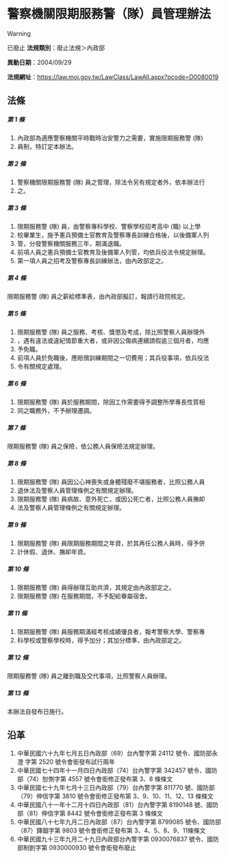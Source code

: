 # 警察機關限期服務警（隊）員管理辦法


> [!WARNING]
> 已廢止
**法規類別**：廢止法規＞內政部

**異動日期**：2004/09/29  

**法規網址**：https://law.moj.gov.tw/LawClass/LawAll.aspx?pcode=D0080019



## 法條
##### 第 1 條
1. 內政部為適應警察機關平時戰時治安警力之需要，實施限期服務警 (隊)
1. 員制，特訂定本辦法。

##### 第 2 條
1. 警察機關限期服務警 (隊) 員之管理，除法令另有規定者外，依本辦法行
1. 之。

##### 第 3 條
1. 限期服務警 (隊) 員，由警察專科學校、警察學校招考高中 (職) 以上學
1. 校畢業生，施予憲兵預備士官教育及警察專長訓練合格後，以後備軍人列
1. 管，分發警察機關服務三年，期滿退職。
1. 前項人員之憲兵預備士官教育及後備軍人列管，均依兵役法令規定辦理。
1. 第一項人員之招考及警察專長訓練辦法，由內政部定之。

##### 第 4 條
限期服務警 (隊) 員之薪給標準表，由內政部擬訂，報請行政院核定。

##### 第 5 條
1. 限期服務警 (隊) 員之服務、考核、獎懲及考成，除比照警察人員辦理外
1. ，遇有違法或違紀情節重大者，或非因公傷病連續請假逾三個月者，均應
1. 予免職。
1. 前項人員於免職後，應賠償訓練期間之一切費用；其兵役事項，依兵役法
1. 令有關規定處理。

##### 第 6 條
1. 限期服務警 (隊) 員於服務期間，除因工作需要得予調整所學專長性質相
1. 同之職務外，不予辦理遷調。

##### 第 7 條
限期服務警 (隊) 員之保險，依公務人員保險法規定辦理。

##### 第 8 條
1. 限期服務警 (隊) 員因公心神喪失或身體殘廢不堪服務者，比照公務人員
1. 退休法及警察人員管理條例之有關規定辦理。
1. 限期服務警 (隊) 員病故、意外死亡，或因公死亡者，比照公務人員撫卹
1. 法及警察人員管理條例之有關規定辦理。

##### 第 9 條
1. 限期服務警 (隊) 員限期服務期間之年資，於其再任公務人員時，得予併
1. 計休假、退休、撫卹年資。

##### 第 10 條
1. 限期服務警 (隊) 員得辦理互助共濟，其規定由內政部定之。
1. 限期服務警 (隊) 在服務期間，不予配給眷屬宿舍。

##### 第 11 條
1. 限期服務警 (隊) 員服務期滿經考核成績優良者，報考警察大學、警察專
1. 科學校或警察學校時，得予加分；其加分標準，由內政部定之。

##### 第 12 條
限期服務警 (隊) 員之離到職及交代事項，比照警察人員辦理。

##### 第 13 條
本辦法自發布日施行。

## 沿革
1. 中華民國六十九年七月五日內政部（69）台內警字第 24112  號令、國防部永澄  字第 2520 號令會銜發布試行兩年
1. 中華民國七十四年十一月四日內政部（74）台內警字第 342457 號令、國防部（74）恕惻字第 4557 號令會銜修正發布第 3、8 條條文
1. 中華民國七十九年七月十三日內政部（79）台內警字第 811770 號、國防部（79）伸信字第 3810 號令會銜修正發布第 3、9、10、11、12、13 條條文
1. 中華民國八十一年十二月十四日內政部（81）台內警字第 8190148  號、國防部（81）伸信字第 8442 號令會銜修正發布第 3  條條文
1. 中華民國八十七年九月二日內政部（87）台內警字第 8799085  號令、國防部（87）鐸錮字第 9803 號令會銜修正發布第 3、4、5、8、9、11條條文
1. 中華民國九十三年九月二十九日內政部台內警字第 0930076837 號令、國防部制剴字第 0930000930 號令會銜發布廢止
